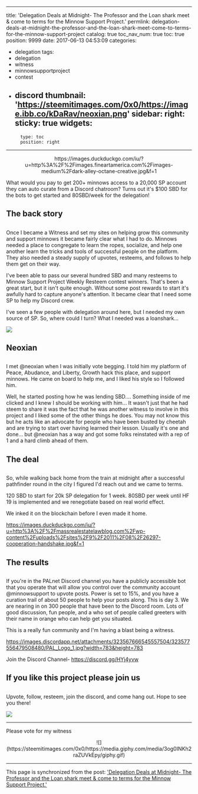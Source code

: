 
---
title: 'Delegation Deals at Midnight- The Professor and the Loan shark meet & come to terms for the Minnow Support Project.'
permlink: delegation-deals-at-midnight-the-professor-and-the-loan-shark-meet-come-to-terms-for-the-minnow-support-project
catalog: true
toc_nav_num: true
toc: true
position: 9999
date: 2017-06-13 04:53:09
categories:
- delegation
tags:
- delegation
- witness
- minnowsupportproject
- contest
- discord
thumbnail: 'https://steemitimages.com/0x0/https://image.ibb.co/kDaRav/neoxian.png'
sidebar:
    right:
        sticky: true
widgets:
    -
        type: toc
        position: right
---


<center> https://images.duckduckgo.com/iu/?u=http%3A%2F%2Fimages.fineartamerica.com%2Fimages-medium%2Fdark-alley-octane-creative.jpg&f=1 </center>

What would you pay to get 200+ minnows access to a 20,000 SP account they can auto curate from a Discord chatroom?  Turns out it's $100 SBD for the bots to get started and 80SBD/week for the delegation!

## The back story <h2>

Once I became a Witness and set my sites on helping grow this community and support minnows it became fairly clear what I had to do.  Minnows needed a place to congregate to learn the ropes, socialize, and help one another learn the tricks and tools of successful people on the platform.  They also needed a steady supply of upvotes, resteems, and follows to help them get on their way.

I've been able to pass our several hundred SBD and many resteems to Minnow Support Project Weekly Resteem contest winners.  That's been a great start, but it isn't quite enough.  Without some post rewards to start it's awfully hard to capture anyone's attention.  It became clear that I need some SP to help my Discord crew.

I've seen a few people with delegation around here, but I needed my own source of SP.  So, where could I turn?  What I needed was a loanshark...

![](https://steemitimages.com/0x0/https://image.ibb.co/kDaRav/neoxian.png)

## Neoxian <h2>

I met @neoxian when I was initially vote begging.  I told him my platform of Peace, Abudance, and Liberty, Growth hack this place, and support minnows.  He came on board to help me, and I liked his style so I followed him.

Well, he started posting how he was lending SBD.... Something inside of me clicked and I knew I should be working with him...  It wasn't just that he had steem to share it was the fact that he was another witness to involve in this project and I liked some of the other things he does.  You may not know this but he acts like an advocate for people who have been busted by cheetah and are trying to start over having learned their lesson.  Usually it's one and done... but @neoxian has a way and got some folks reinstated with a rep of 1 and a hard climb ahead of them.

## The deal <h2>

So, while walking back home from the train at midnight after a successful pathfinder round in the city I figured I'd reach out and we came to terms.

120 SBD to start for 20k SP delegation for 1 week.
80SBD per week until HF 19 is implemented and we renegotiate based on real world effect.

We inked it on the blockchain before I even made it home.

https://images.duckduckgo.com/iu/?u=http%3A%2F%2Fmassrealestatelawblog.com%2Fwp-content%2Fuploads%2Fsites%2F9%2F2011%2F08%2F26297-cooperation-handshake.jpg&f=1

## The results <h2>

If you're in the PALnet Discord channel you have a publicly accessible bot that you operate that will allow you control over the community account @minnowsupport to upvote posts.  Power is set to 15%, and you have a curation trail of about 50 people to help your posts along.  This is day 3.  We are nearing in on 300 people that have been to the Discord room.  Lots of good discussion, fun people, and a who set of people called greeters with their name in orange who can help get you situated.

This is a really fun community and I'm having a blast being a witness.

https://images.discordapp.net/attachments/323567666545557504/323577556479508480/PAL_Logo_1.jpg?width=783&height=783

Join the Discord Channel- https://discord.gg/HYj4yvw

## If you like this project please join us <h2>

Upvote, follow, resteem, join the discord, and come hang out.  Hope to see you there!

![](https://images.discordapp.net/attachments/323567666545557504/323593408361005059/PAL-FOOTER.gif)


---
Please vote for my witness

<center> ![](https://steemitimages.com/0x0/https://media.giphy.com/media/3og0INKh2raZUVkEpy/giphy.gif) </center>

- - -

This page is synchronized from the post: ['Delegation Deals at Midnight- The Professor and the Loan shark meet & come to terms for the Minnow Support Project.'](https://steemit.com/@aggroed/delegation-deals-at-midnight-the-professor-and-the-loan-shark-meet-come-to-terms-for-the-minnow-support-project)
